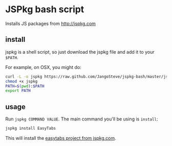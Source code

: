 # JSPkg bash script

Installs JS packages from http://jspkg.com

## install

jspkg is a shell script, so just download the jspkg file and add it to your `$PATH`.

For example, on OSX, you might do:

```sh
curl -L -o jspkg https://raw.github.com/JangoSteve/jspkg-bash/master/jspkg
chmod +x jspkg
PATH=$(pwd):$PATH
export PATH
```

## usage

Run `jspkg COMMAND VALUE`. The main command you'll be using is
`install`:

```sh
jspkg install EasyTabs
```

This will install the [easytabs project from
jspkg.com](http://jspkg.com/packages/easytabs).
